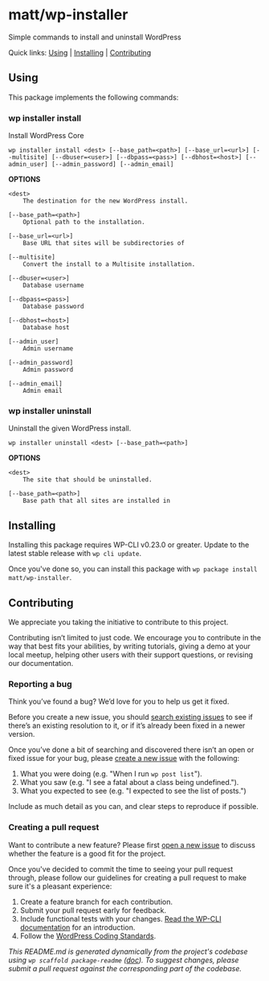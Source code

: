 matt/wp-installer
=================

Simple commands to install and uninstall WordPress



Quick links: [Using](#using) | [Installing](#installing) | [Contributing](#contributing)

## Using

This package implements the following commands:

### wp installer install

Install WordPress Core

~~~
wp installer install <dest> [--base_path=<path>] [--base_url=<url>] [--multisite] [--dbuser=<user>] [--dbpass=<pass>] [--dbhost=<host>] [--admin_user] [--admin_password] [--admin_email]
~~~

**OPTIONS**

	<dest>
		The destination for the new WordPress install.

	[--base_path=<path>]
		Optional path to the installation.

	[--base_url=<url>]
		Base URL that sites will be subdirectories of

	[--multisite]
		Convert the install to a Multisite installation.

	[--dbuser=<user>]
		Database username

	[--dbpass=<pass>]
		Database password

	[--dbhost=<host>]
		Database host

	[--admin_user]
		Admin username

	[--admin_password]
		Admin password

	[--admin_email]
		Admin email



### wp installer uninstall

Uninstall the given WordPress install.

~~~
wp installer uninstall <dest> [--base_path=<path>]
~~~

**OPTIONS**

	<dest>
		The site that should be uninstalled.

	[--base_path=<path>]
		Base path that all sites are installed in

## Installing

Installing this package requires WP-CLI v0.23.0 or greater. Update to the latest stable release with `wp cli update`.

Once you've done so, you can install this package with `wp package install matt/wp-installer`.

## Contributing

We appreciate you taking the initiative to contribute to this project.

Contributing isn’t limited to just code. We encourage you to contribute in the way that best fits your abilities, by writing tutorials, giving a demo at your local meetup, helping other users with their support questions, or revising our documentation.

### Reporting a bug

Think you’ve found a bug? We’d love for you to help us get it fixed.

Before you create a new issue, you should [search existing issues](https://github.com/matt/wp-installer/issues?q=label%3Abug%20) to see if there’s an existing resolution to it, or if it’s already been fixed in a newer version.

Once you’ve done a bit of searching and discovered there isn’t an open or fixed issue for your bug, please [create a new issue](https://github.com/matt/wp-installer/issues/new) with the following:

1. What you were doing (e.g. "When I run `wp post list`").
2. What you saw (e.g. "I see a fatal about a class being undefined.").
3. What you expected to see (e.g. "I expected to see the list of posts.")

Include as much detail as you can, and clear steps to reproduce if possible.

### Creating a pull request

Want to contribute a new feature? Please first [open a new issue](https://github.com/matt/wp-installer/issues/new) to discuss whether the feature is a good fit for the project.

Once you've decided to commit the time to seeing your pull request through, please follow our guidelines for creating a pull request to make sure it's a pleasant experience:

1. Create a feature branch for each contribution.
2. Submit your pull request early for feedback.
3. Include functional tests with your changes. [Read the WP-CLI documentation](https://wp-cli.org/docs/pull-requests/#functional-tests) for an introduction.
4. Follow the [WordPress Coding Standards](http://make.wordpress.org/core/handbook/coding-standards/).


*This README.md is generated dynamically from the project's codebase using `wp scaffold package-readme` ([doc](https://github.com/wp-cli/scaffold-package-command#wp-scaffold-package-readme)). To suggest changes, please submit a pull request against the corresponding part of the codebase.*

